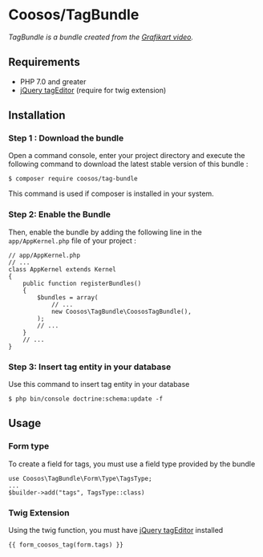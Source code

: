 # Coosos/TagBundle

_TagBundle is a bundle created from the 
[Grafikart video](https://www.grafikart.fr/tutoriels/symfony/tags-form-type-882)._

## Requirements

* PHP 7.0 and greater
* [jQuery tagEditor](https://github.com/Pixabay/jQuery-tagEditor) (require for twig extension)

## Installation

### Step 1 : Download the bundle

Open a command console, enter your project directory and execute the
following command to download the latest stable version of this bundle :

    $ composer require coosos/tag-bundle
    
This command is used if composer is installed in your system.

### Step 2: Enable the Bundle

Then, enable the bundle by adding the following line in the ``app/AppKernel.php``
file of your project :

    // app/AppKernel.php
    // ...
    class AppKernel extends Kernel
    {
        public function registerBundles()
        {
            $bundles = array(
                // ...
                new Coosos\TagBundle\CoososTagBundle(),
            );
            // ...
        }
        // ...
    }

### Step 3: Insert tag entity in your database 

Use this command to insert tag entity in your database

    $ php bin/console doctrine:schema:update -f
    
## Usage

### Form type

To create a field for tags, you must use a field type provided by the bundle

    use Coosos\TagBundle\Form\Type\TagsType;
    ...
    $builder->add("tags", TagsType::class)

### Twig Extension

Using the twig function, you must have [jQuery tagEditor](https://github.com/Pixabay/jQuery-tagEditor) installed

    {{ form_coosos_tag(form.tags) }}